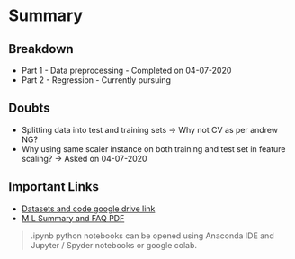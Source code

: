 # Summary

## Breakdown
* Part 1 - Data preprocessing - Completed on 04-07-2020
* Part 2 - Regression - Currently pursuing


## Doubts
* Splitting data into test and training sets -> Why not CV as per andrew NG?
* Why using same scaler instance on both training and test set in feature scaling? -> Asked on 04-07-2020

## Important Links
* [Datasets and code google drive link](https://drive.google.com/drive/folders/1OFNnrHRZPZ3unWdErjLHod8Ibv2FfG1d)
* [M L Summary and FAQ PDF](./material/Machine_Learning_A_Z_Q_A.pdf)



> .ipynb python notebooks can be opened using Anaconda IDE and Jupyter / Spyder notebooks or google colab.
